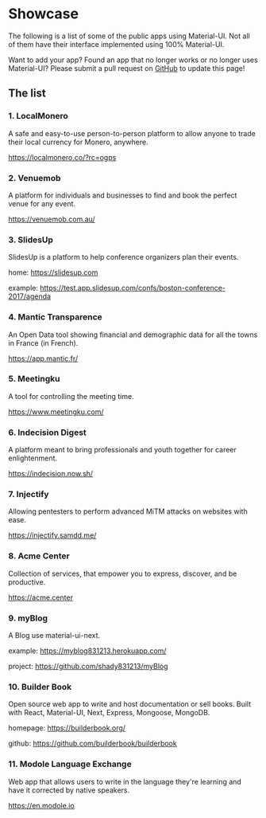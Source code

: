 # Showcase

The following is a list of some of the public apps using Material-UI. Not all of them have their interface implemented using 100% Material-UI.

Want to add your app? Found an app that no longer works or no longer uses Material-UI? Please submit a pull request on [GitHub](https://github.com/mui-org/material-ui) to update this page!

## The list

### 1. LocalMonero
  A safe and easy-to-use person-to-person platform to allow anyone to trade their local currency for Monero, anywhere.
 
  https://localmonero.co/?rc=ogps
  
### 2. Venuemob
  A platform for individuals and businesses to find and book the perfect venue for any event.
 
 https://venuemob.com.au/
  
### 3. SlidesUp
  SlidesUp is a platform to help conference organizers plan their events.
  
  home: https://slidesup.com
  
  example: https://test.app.slidesup.com/confs/boston-conference-2017/agenda
  
### 4. Mantic Transparence
  An Open Data tool showing financial and demographic data for all the towns in France (in French).
   
  https://app.mantic.fr/
  
### 5. Meetingku
  A tool for controlling the meeting time.
 
  https://www.meetingku.com/
 
### 6. Indecision Digest
  A platform meant to bring professionals and youth together for career enlightenment.
  
  https://indecision.now.sh/
   
### 7. Injectify
  Allowing pentesters to perform advanced MiTM attacks on websites with ease.
 
  https://injectify.samdd.me/
 
### 8. Acme Center
  Collection of services, that empower you to express, discover, and be productive.
   
  https://acme.center

### 9. myBlog
  A Blog use material-ui-next.
 
  example: https://myblog831213.herokuapp.com/
 
  project: https://github.com/shady831213/myBlog

### 10. Builder Book
  Open source web app to write and host documentation or sell books.
  Built with React, Material-UI, Next, Express, Mongoose, MongoDB.
  
  homepage: https://builderbook.org/

  github: https://github.com/builderbook/builderbook
  
### 11. Modole Language Exchange
   Web app that allows users to write in the language they're learning and have it corrected by native speakers.

   https://en.modole.io

